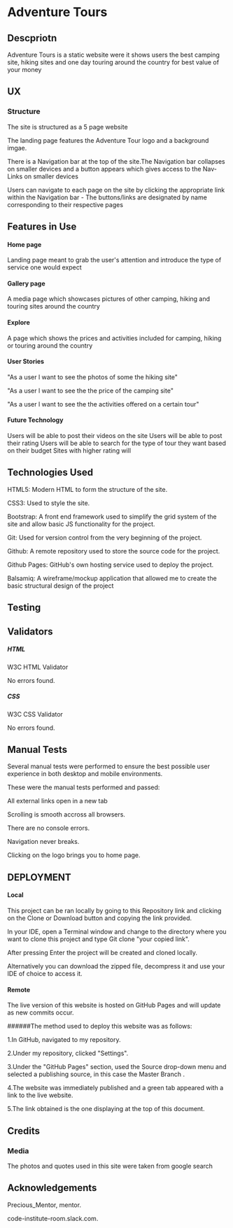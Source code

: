 # Adventure Tours

## Descpriotn 
 Adventure Tours is a static website were it shows users the best camping site, hiking sites and one day touring around the country for best value of your
 money

## UX

### Structure

The site is structured as a 5 page website

The landing page features the Adventure Tour logo and a background imgae.

There is a Navigation bar at the top of the site.The Navigation bar collapses on smaller devices and a button appears which gives access to the Nav-Links on smaller devices

Users can navigate to each page on the site by clicking the appropriate link within the Navigation bar - The buttons/links are designated by name corresponding to their respective pages


## Features in Use

#### Home page

Landing page meant to grab the user's attention and introduce the type of service one would expect

#### Gallery page 

A media page which showcases pictures of other camping, hiking and touring sites around the country

#### Explore

A page which shows the prices and activities included for camping, hiking or touring around the country

#### User Stories

"As a user l want to see the photos of some the hiking site"

"As a user l want to see the the price of the camping site"

"As a user l want to see the the activities offered on a certain tour"

#### Future Technology 
Users will be able to post their videos on the site
Users will be able to post their rating 
Users will be able to search for the type of tour they want based on their budget
Sites with higher rating will 

## Technologies Used
 
HTML5: Modern HTML to form the structure of the site.

CSS3: Used to style the site.

Bootstrap: A front end framework used to simplify the grid system of the site and allow basic JS functionality for the project.

Git: Used for version control from the very beginning of the project.

Github: A remote repository used to store the source code for the project.

Github Pages: GitHub's own hosting service used to deploy the project.

Balsamiq: A wireframe/mockup application that allowed me to create the basic structural design of the project

## Testing 

## Validators
##### HTML

W3C HTML Validator

No errors found.

##### CSS
W3C CSS Validator

No errors found.

## Manual Tests
Several manual tests were performed to ensure the best possible user experience in both desktop and mobile environments. 

These were the manual tests performed and passed:


All external links open in a new tab

Scrolling is smooth accross all browsers.

There are no console errors.

Navigation never breaks.

Clicking on the logo brings you to home page.


## DEPLOYMENT

#### Local
This project can be ran locally by going to this Repository link and clicking on the Clone or Download button and copying the link provided.


In your IDE, open a Terminal window and change to the directory where you want to clone this project and type Git clone "your copied link".

After pressing Enter the project will be created and cloned locally.

Alternatively you can download the zipped file, decompress it and use your IDE of choice to access it.


#### Remote
The live version of this website is hosted on GitHub Pages and will update as new commits occur.

######The method used to deploy this website was as follows:

1.In GitHub, navigated to my repository.

2.Under my repository, clicked "Settings".

3.Under the "GitHub Pages" section, used the Source drop-down menu and selected a publishing source, in this case the Master Branch .

4.The website was immediately published and a green tab appeared with a link to the live website.

5.The link obtained is the one displaying at the top of this document.


## Credits

### Media
The photos and quotes used in this site were taken from google search

## Acknowledgements
Precious_Mentor, mentor.

code-institute-room.slack.com. 

